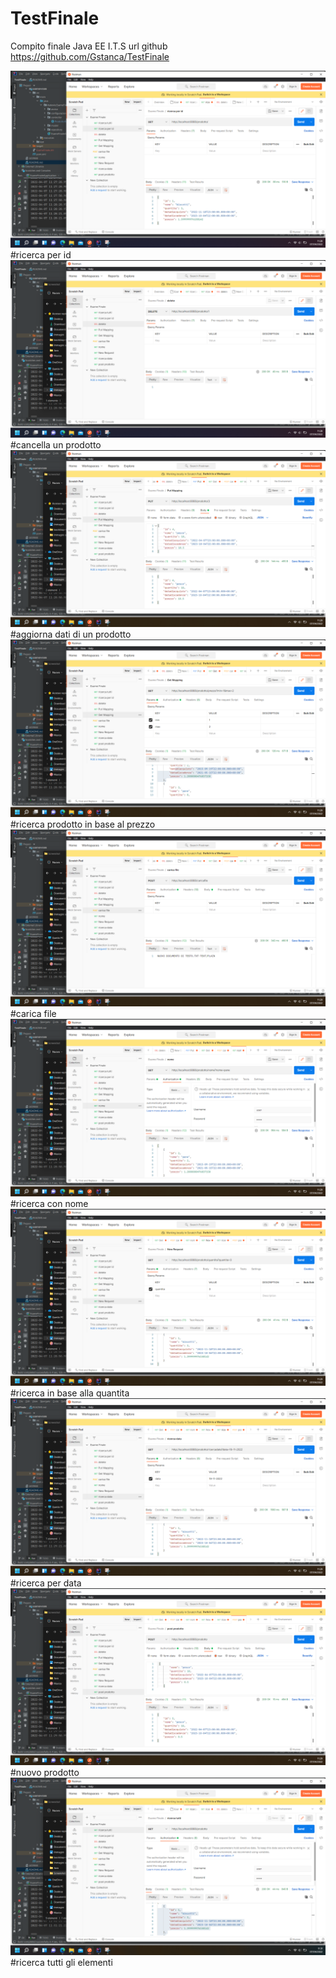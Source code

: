 # TestFinale
Compito finale Java EE I.T.S
url github https://github.com/Gstanca/TestFinale

![figure](images/Screenshot%20(1).png "http://localhost:8080/prodotto/1")
#ricerca per id
![figure](images/Screenshot%20(2).png "http://localhost:8080/prodotto/1")
#cancella un prodotto
![figure](images/Screenshot%20(3).png "http://localhost:8080/prodotto/3")
#aggiorna dati di un prodotto
![figure](images/Screenshot%20(4).png "http://localhost:8080/prodotto/prezzo?min=1&max=2")
#ricerca prodotto in base al prezzo
![figure](images/Screenshot%20(5).png "http://localhost:8080/caricafile")
#carica file
![figure](images/Screenshot%20(6).png "http://localhost:8080/prodotto/nome?nome=pane")
#ricerca con nome
![figure](images/Screenshot%20(7).png "http://localhost:8080/prodotto/quantita?quantita=3")
#ricerca in base alla quantita
![figure](images/Screenshot%20(8).png "http://localhost:8080/prodotto/ricercadata?data=19-11-2022")
#ricerca per data
![figure](images/Screenshot%20(10).png "http://localhost:8080/prodotto")
#nuovo prodotto
![figure](images/Screenshot%20(11).png "http://localhost:8080/prodotto")
#ricerca tutti gli elementi


